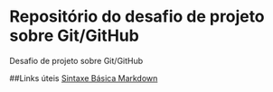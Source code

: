 # Repositório do desafio de projeto sobre Git/GitHub
Desafio de projeto sobre Git/GitHub

##Links úteis 
[Sintaxe Básica Markdown](https://www.markdownguide.org/basic-syntax/)

